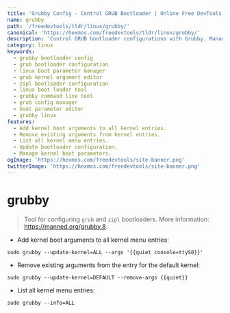 ```yaml
---
title: 'Grubby Config - Control GRUB Bootloader | Online Free DevTools by Hexmos'
name: grubby
path: '/freedevtools/tldr/linux/grubby/'
canonical: 'https://hexmos.com/freedevtools/tldr/linux/grubby/'
description: 'Control GRUB bootloader configurations with Grubby. Manage kernel boot parameters and update bootloader entries. Free online tool, no registration required.'
category: linux
keywords:
  - grubby bootloader config
  - grub bootloader configuration
  - linux boot parameter manager
  - grub kernel argument editor
  - zipl bootloader configuration
  - linux boot loader tool
  - grubby command line tool
  - grub config manager
  - boot parameter editor
  - grubby linux
features:
  - Add kernel boot arguments to all kernel entries.
  - Remove existing arguments from kernel entries.
  - List all kernel menu entries.
  - Update bootloader configuration.
  - Manage kernel boot parameters.
ogImage: 'https://hexmos.com/freedevtools/site-banner.png'
twitterImage: 'https://hexmos.com/freedevtools/site-banner.png'
---
```


# grubby

> Tool for configuring `grub` and `zipl` bootloaders.
> More information: <https://manned.org/grubby.8>.

- Add kernel boot arguments to all kernel menu entries:

`sudo grubby --update-kernel=ALL --args '{{quiet console=ttyS0}}'`

- Remove existing arguments from the entry for the default kernel:

`sudo grubby --update-kernel=DEFAULT --remove-args {{quiet}}`

- List all kernel menu entries:

`sudo grubby --info=ALL`
